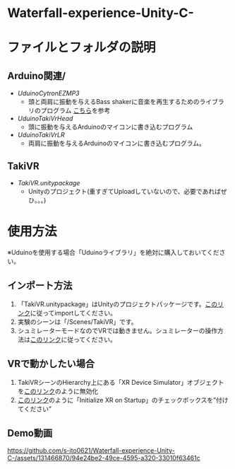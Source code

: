 # Waterfall-experience-Unity-C-

# ファイルとフォルダの説明
## Arduino関連/
* *UduinoCytronEZMP3*
    * 頭と両肩に振動を与えるBass shakerに音楽を再生するためのライブラリのプログラム [こちら](https://elefine.info/shield-ezmp3/)を参考
* *UduinoTakiVrHead*
    * 頭に振動を与えるArduinoのマイコンに書き込むプログラム
* *UduinoTakiVrLR*
    * 両肩に振動を与えるArduinoのマイコンに書き込むプログラム。
## TakiVR
* *TakiVR.unitypackage*
    * Unityのプロジェクト(重すぎてUploadしていないので、必要であればぜひ。。。)

# 使用方法
※Uduinoを使用する場合「Uduinoライブラリ」を絶対に購入しておいてください。

## インポート方法

1. 「TakiVR.unitypackage」はUnityのプロジェクトパッケージです。[このリンク](https://kan-kikuchi.hatenablog.com/entry/Unitypackage)に従ってimportしてください。
2.  実験のシーンは「/Scenes/TakiVR」です。
3.  シュミレーターモードなのでVRでは動きません。シュミレーターの操作方法は[このリンク](https://tech.framesynthesis.co.jp/unity/xr/#:~:text=%E3%81%A6%E3%81%8F%E3%81%A0%E3%81%95%E3%81%84%E3%80%82-,%E3%83%98%E3%83%83%E3%83%89%E3%82%BB%E3%83%83%E3%83%88%E3%81%AA%E3%81%97%E3%81%A7XR%20Origin%E3%82%92%E6%93%8D%E4%BD%9C%E3%81%99%E3%82%8B%E3%81%AB%E3%81%AF,-XR%20Device%20Simulator)に従ってください。
## VRで動かしたい場合
1.  TakiVRシーンのHierarchy上にある「XR Device Simulator」オブジェクトを[このリンク](https://tech.pjin.jp/blog/2021/03/31/unity_gameobject_component_on-off/)のように無効化
2.  [このリンク](https://yotiky.hatenablog.com/entry/2021/12/06/unity_xrpluginmanagement-runineditor)のように「Initialize XR on Startup」のチェックボックスを”付けてください”
## Demo動画




https://github.com/s-ito0621/Waterfall-experience-Unity-C-/assets/131466870/94e24be2-49ce-4595-a320-33010f63461c

